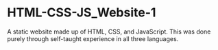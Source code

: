 # HTML-CSS-JS_Website-1
 
A static website made up of HTML, CSS, and JavaScript. This was done purely through self-taught experience in all three languages.
